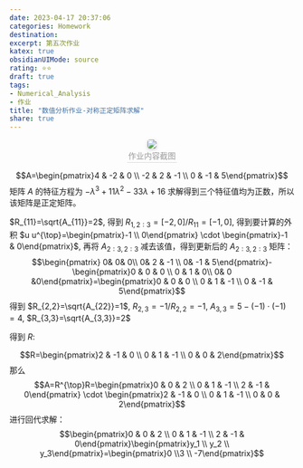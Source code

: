 ```yaml
---
date: 2023-04-17 20:37:06
categories: Homework
destination: 
excerpt: 第五次作业
katex: true
obsidianUIMode: source
rating: ⭐⭐
draft: true
tags:  
- Numerical_Analysis 
- 作业
title: "数值分析作业-对称正定矩阵求解"
share: true
---
```


<center>
    <img style="border-radius: 0.3125em;
    box-shadow: 0 2px 4px 0 rgba(34,36,38,.12),0 2px 10px 0 rgba(34,36,38,.08);"
    src="https://search.pstatic.net/common?src=https://i.imgur.com/4X9I6My.png">
    <br>
    <div style="color:orange; border-bottom: 1px solid #d9d9d9;
    display: inline-block;
    color: #999;
    padding: 2px;">作业内容截图
    </div>
</center>

$$A=\begin{pmatrix}4 & -2 & 0 \\ -2 & 2 & -1 \\ 0 & -1 & 	5\end{pmatrix}$$
矩阵 $A$ 的特征方程为 $-\lambda^{3}+ 11 \lambda ^{2} - 33 \lambda +16$ 求解得到三个特征值均为正数，所以该矩阵是正定矩阵。

$R_{11}=\sqrt{A_{11}}=2$, 得到 $R_{1,2:3}=[-2, 0]/R_{11}=[-1,0]$, 得到要计算的外积 $u u^{\top}=\begin{pmatrix}-1 \\ 0\end{pmatrix} \cdot \begin{pmatrix}-1 & 	0\end{pmatrix}$, 再将  $A_{2:3,2:3}$ 减去该值，得到更新后的 $A_{2:3,2:3}$ 矩阵：
$$\begin{pmatrix} 0&  0&  0\\  0& 2 & -1 \\  0& -1 & 5\end{pmatrix}-\begin{pmatrix}0 & 0 & 0 \\ 0 & 1 & 0\\  0& 0 &0\end{pmatrix}=\begin{pmatrix}0 & 0 & 0 \\ 0 & 1 & -1 \\ 0 & -1 & 	5\end{pmatrix}$$
得到 $R_{2,2}=\sqrt{A_{22}}=1$, $R_{2,3}=-1/R_{2,2}=-1$, $A_{3,3}=5-(-1)\cdot(-1)=4$, $R_{3,3}=\sqrt{A_{3,3}}=2$

得到 $R$:

$$R=\begin{pmatrix}2 & -1 & 0 \\ 0 & 1 & -1 \\ 0 & 0 & 	2\end{pmatrix}$$
那么 $$A=R^{\top}R=\begin{pmatrix}0 & 0 & 2 \\ 0 & 1 & -1 \\ 2 & -1 & 	0\end{pmatrix} \cdot \begin{pmatrix}2 & -1 & 0 \\ 0 & 1 & -1 \\ 0 & 0 & 	2\end{pmatrix}$$
进行回代求解：
$$\begin{pmatrix}0 & 0 & 2 \\ 0 & 1 & -1 \\ 2 & -1 & 	0\end{pmatrix}\begin{pmatrix}y_1 \\ y_2 \\ y_3\end{pmatrix}=\begin{pmatrix}0 \\3 \\ -7\end{pmatrix}$$